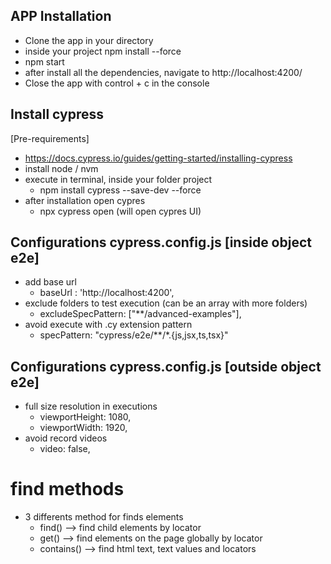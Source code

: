 
## APP Installation
 - Clone the app in your directory
 - inside your project npm install --force
 - npm start
 - after install all the dependencies, navigate to http://localhost:4200/
 - Close the app with control + c in the console 

## Install cypress

[Pre-requirements]

- https://docs.cypress.io/guides/getting-started/installing-cypress
- install node / nvm
- execute in terminal, inside your folder project
  - npm install cypress --save-dev --force
- after installation open cypres 
  - npx cypress open (will open cypres UI)

## Configurations cypress.config.js [inside object e2e]
- add base url 
  -   baseUrl : 'http://localhost:4200',
- exclude folders to test execution (can be an array with more folders)
  - excludeSpecPattern: ["**/advanced-examples"],
- avoid execute with .cy extension pattern
  - specPattern: "cypress/e2e/**/*.{js,jsx,ts,tsx}" 

## Configurations cypress.config.js [outside object e2e]
- full size resolution in executions
  - viewportHeight: 1080,
  - viewportWidth: 1920,
- avoid record videos 
  - video: false,

# find methods 
- 3 differents method for finds elements
    - find() -->  find child elements by locator
    - get() --> find elements on the page globally by locator
    - contains() --> find html text,  text values and locators
